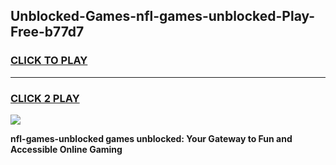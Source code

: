 
## Unblocked-Games-nfl-games-unblocked-Play-Free-b77d7
<h3>
<a href="https://premium76.site?title=nfl-games-unblocked&ref=18A">CLICK TO PLAY</a></h3>
<hr>

<h3>
<a href="https://premium76.site?title=nfl-games-unblocked&ref=18A">CLICK 2 PLAY</a>
  
</h3>

<a href="https://premium76.site?title=nfl-games-unblocked&ref=18A"><img src="https://clearcache.store/games.png"></a>


**nfl-games-unblocked games unblocked: Your Gateway to Fun and Accessible Online Gaming**
